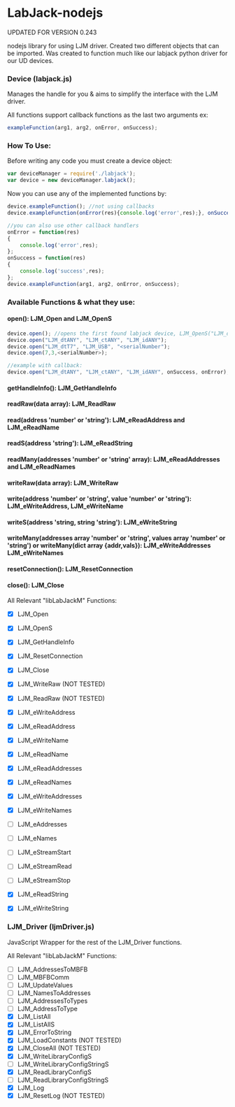 LabJack-nodejs
==============
UPDATED FOR VERSION 0.243

nodejs library for using LJM driver.  Created two different objects that can be imported.  Was created to function much like our labjack python driver for our UD devices.

### Device (labjack.js)
Manages the handle for you & aims to simplify the interface with the LJM driver.

All functions support callback functions as the last two arguments ex:

```javascript
exampleFunction(arg1, arg2, onError, onSuccess);
```

### How To Use:
Before writing any code you must create a device object:

```javascript
var deviceManager = require('./labjack');
var device = new deviceManager.labjack();
```


Now you can use any of the implemented functions by:

```javascript
device.exampleFunction(); //not using callbacks
device.exampleFunction(onError(res){console.log('error',res);}, onSuccess(res){console.log('success',res);}); //using callbacks

//you can also use other callback handlers
onError = function(res)
{
	console.log('error',res);
};
onSuccess = function(res)
{
	console.log('success',res);
};
device.exampleFunction(arg1, arg2, onError, onSuccess);
```

### Available Functions & what they use:
#### open(): LJM_Open and LJM_OpenS
```javascript
device.open(); //opens the first found labjack device, LJM_OpenS("LJM_dtANY","LJM_ctANY","LJM_idANY")
device.open("LJM_dtANY", "LJM_ctANY", "LJM_idANY");
device.open("LJM_dtT7", "LJM_USB", "<serialNumber");
device.open(7,3,<serialNumber>);

//example with callback:
device.open("LJM_dtANY", "LJM_ctANY", "LJM_idANY", onSuccess, onError);
```


#### getHandleInfo(): LJM_GetHandleInfo
#### readRaw(data array): LJM_ReadRaw
#### read(address 'number' or 'string'): LJM_eReadAddress and LJM_eReadName
#### readS(address 'string'): LJM_eReadString
#### readMany(addresses 'number' or 'string' array): LJM_eReadAddresses and LJM_eReadNames
#### writeRaw(data array): LJM_WriteRaw
#### write(address 'number' or 'string', value 'number' or 'string'): LJM_eWriteAddress, LJM_eWriteName
#### writeS(address 'string, string 'string'): LJM_eWriteString
#### writeMany(addresses array 'number' or 'string', values array 'number' or 'string') or writeMany(dict array {addr,vals}): LJM_eWriteAddresses LJM_eWriteNames
#### resetConnection(): LJM_ResetConnection
#### close(): LJM_Close

All Relevant "libLabJackM" Functions:
- [x] LJM_Open
- [x] LJM_OpenS
- [x] LJM_GetHandleInfo
- [x] LJM_ResetConnection
- [x] LJM_Close
- [x] LJM_WriteRaw (NOT TESTED)
- [x] LJM_ReadRaw (NOT TESTED)
- [x] LJM_eWriteAddress
- [x] LJM_eReadAddress
- [x] LJM_eWriteName
- [x] LJM_eReadName
- [x] LJM_eReadAddresses
- [x] LJM_eReadNames
- [x] LJM_eWriteAddresses
- [x] LJM_eWriteNames
- [ ] LJM_eAddresses
- [ ] LJM_eNames
- [ ] LJM_eStreamStart
- [ ] LJM_eStreamRead
- [ ] LJM_eStreamStop
- [x] LJM_eReadString
- [x] LJM_eWriteString


### LJM_Driver (ljmDriver.js)
JavaScript Wrapper for the rest of the LJM_Driver functions.

All Relevant "libLabJackM" Functions:
- [ ] LJM_AddressesToMBFB
- [ ] LJM_MBFBComm
- [ ] LJM_UpdateValues
- [ ] LJM_NamesToAddresses
- [ ] LJM_AddressesToTypes
- [ ] LJM_AddressToType
- [x] LJM_ListAll
- [x] LJM_ListAllS
- [x] LJM_ErrorToString
- [x] LJM_LoadConstants (NOT TESTED)
- [x] LJM_CloseAll (NOT TESTED)
- [x] LJM_WriteLibraryConfigS
- [ ] LJM_WriteLibraryConfigStringS
- [x] LJM_ReadLibraryConfigS
- [ ] LJM_ReadLibraryConfigStringS
- [x] LJM_Log
- [x] LJM_ResetLog (NOT TESTED)
